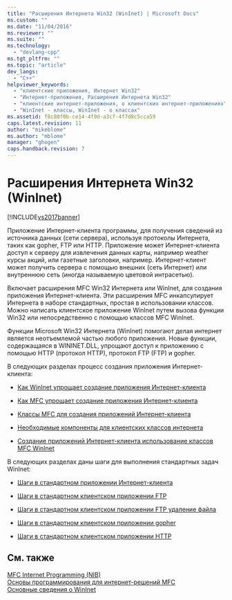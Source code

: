 ```yaml
---
title: "Расширения Интернета Win32 (WinInet) | Microsoft Docs"
ms.custom: ""
ms.date: "11/04/2016"
ms.reviewer: ""
ms.suite: ""
ms.technology: 
  - "devlang-cpp"
ms.tgt_pltfrm: ""
ms.topic: "article"
dev_langs: 
  - "C++"
helpviewer_keywords: 
  - "клиентские приложения, Интернет Win32"
  - "Интернет-приложения, Расширения Интернета Win32"
  - "клиентские интернет-приложения, о клиентских интернет-приложениях"
  - "WinInet - классы, WinInet - о классах"
ms.assetid: f8c80f0b-ce14-4f0d-a3cf-4f7d8c5cca59
caps.latest.revision: 11
author: "mikeblome"
ms.author: "mblome"
manager: "ghogen"
caps.handback.revision: 7
---
```

# Расширения Интернета Win32 (WinInet)
[!INCLUDE[vs2017banner](../assembler/inline/includes/vs2017banner.md)]

Приложение Интернет\-клиента программы, для получения сведений из источника данных \(сети сервера\), используя протоколы Интернета, таких как gopher, FTP или HTTP.  Приложение может Интернет\-клиента доступ к серверу для извлечения данных карты, например weather курсы акций, или газетные заголовки, например.  Интернет\-клиент может получить сервера с помощью внешних \(сеть Интернет\) или внутреннюю сеть \(иногда называемую цветовой интрасетью\).  
  
 Включает расширения MFC Win32 Интернета или WinInet, для создания приложения Интернет\-клиента.  Эти расширения MFC инкапсулирует Интернета в наборе стандартных, простая в использовании классов.  Можно написать клиентское приложение WinInet путем вызова функции Win32 или непосредственно с помощью классов MFC WinInet.  
  
 Функции Microsoft Win32 Интернета \(WinInet\) помогают делая интернет является неотъемлемой частью любого приложения.  Новые функции, содержащаяся в WININET.DLL, упрощают доступ к приложению с помощью HTTP \(протокол HTTP\), протокол FTP \(FTP\) и gopher.  
  
 В следующих разделах процесс создания приложения Интернет\-клиента:  
  
-   [Как WinInet упрощает создание приложения Интернет\-клиента](../mfc/how-wininet-makes-it-easier-to-create-internet-client-applications.md)  
  
-   [Как MFC упрощает создание приложения Интернет\-клиента](../mfc/how-mfc-makes-it-easier-to-create-internet-client-applications.md)  
  
-   [Классы MFC для создания приложений Интернет\-клиента](../mfc/mfc-classes-for-creating-internet-client-applications.md)  
  
-   [Необходимые компоненты для клиентских классов интернета](../Topic/Prerequisites%20for%20Internet%20Client%20Classes.md)  
  
-   [Создание приложений Интернет\-клиента использование классов MFC WinInet](../mfc/writing-an-internet-client-application-using-mfc-wininet-classes.md)  
  
 В следующих разделах даны шаги для выполнения стандартных задач WinInet:  
  
-   [Шаги в стандартном приложении Интернет\-клиента](../Topic/Steps%20in%20a%20Typical%20Internet%20Client%20Application.md)  
  
-   [Шаги в стандартном клиентском приложении FTP](../mfc/steps-in-a-typical-ftp-client-application.md)  
  
-   [Шаги в стандартном клиентском приложении FTP удаление файла](../mfc/steps-in-a-typical-ftp-client-application-to-delete-a-file.md)  
  
-   [Шаги в стандартном клиентском приложении gopher](../mfc/steps-in-a-typical-gopher-client-application.md)  
  
-   [Шаги в стандартном клиентском приложении HTTP](../mfc/steps-in-a-typical-http-client-application.md)  
  
## См. также  
 [MFC Internet Programming \(NIB\)](http://msdn.microsoft.com/ru-ru/0f7a1f3a-385b-4d56-a55b-0d766840c58a)   
 [Основы программирования для интернет\-решений MFC](../mfc/mfc-internet-programming-basics.md)   
 [Основные сведения о WinInet](../mfc/wininet-basics.md)